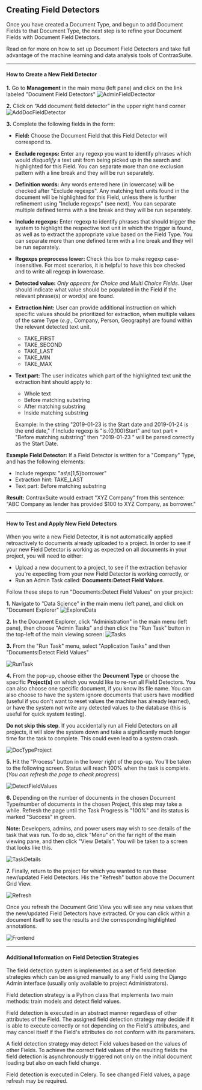 ## Creating Field Detectors

Once you have created a Document Type, and begun to add Document Fields to that Document Type, the next step is to refine your Document Fields with Document Field Detectors.

Read on for more on how to set up Document Field Detectors and take full advantage of the machine learning and data analysis tools of ContraxSuite.

---

#### How to Create a New Field Detector

**1.** Go to **Management** in the main menu (left pane) and click on the link labeled "Document Field Detectors"
  ![AdminFieldDectector](../../_static/img/guides/DocTypeCreation/AdminFieldDetector.png)

**2.** Click on “Add document field detector” in the upper right hand corner
  ![AddDocFieldDetector](../../_static/img/guides/DocTypeCreation/AddDocFieldDetector.png)

**3.** Complete the following fields in the form:
  * **Field:** Choose the Document Field that this Field Detector will correspond to.
  * **Exclude regexps:** Enter any regexp you want to identify phrases which would _disqualify_ a text unit from being picked up in the search and highlighted for this Field. You can separate more than one exclusion pattern with a line break and they will be run separately. 
  * **Definition words:** Any words entered here (in lowercase) will be checked after "Exclude regexps". Any matching text units found in the document will be highlighted for this Field, unless there is further refinement using "Include regexps" (see next). You can separate multiple defined terms with a line break and they will be run separately.
  * **Include regexps:** Enter regexp to identify phrases that should trigger the system to highlight the respective text unit in which the trigger is found, as well as to extract the appropriate value based on the Field Type. You can separate more than one defined term with a line break and they will be run separately.
  * **Regexps preprocess lower:** Check this box to make regexp case-insensitive. For most scenarios, it is helpful to have this box checked and to write all regexp in lowercase.
* **Detected value:** *Only appears for Choice and Multi Choice Fields.* User should indicate what value should be populated in the Field if the relevant phrase(s) or word(s) are found.
* **Extraction hint:** User can provide additional instruction on which specific values should be prioritized for extraction, when multiple values of the same Type (*e.g.*, Company, Person, Geography) are found within the relevant detected text unit.
  * TAKE_FIRST
  * TAKE_SECOND
  * TAKE_LAST
  * TAKE_MIN
  * TAKE_MAX
* **Text part:** The user indicates which part of the highlighted text unit the extraction hint should apply to:
  * Whole text
  * Before matching substring
  * After matching substring
  * Inside matching substring

  Example: In the string "2019-01-23 is the Start date and 2019-01-24 is the end date," if Include regexp is "is.{0,100}Start" and text part = "Before matching substring" then "2019-01-23 " will be parsed correctly as the Start Date.

**Example Field Detector:** If a Field Detector is written for a "Company" Type, and has the following elements:
  * Include regexps:
      "as\s[1,5}borrower"
  * Extraction hint:
      TAKE_LAST
  * Text part:
      Before matching substring

**Result:** ContraxSuite would extract "XYZ Company" from this sentence: "ABC Company as lender has provided $100 to XYZ Company, as borrower."

---

#### How to Test and Apply New Field Detectors

When you write a new Field Detector, it is not automatically applied retroactively to documents already uploaded to a project. In order to see if your new Field Detector is working as expected on all documents in your project, you will need to either:
* Upload a new document to a project, to see if the extraction behavior you're expecting from your new Field Detector is working correctly, or
* Run an Admin Task called: **Documents:Detect Field Values**.

Follow these steps to run "Documents:Detect Field Values" on your project:

**1.** Navigate to "Data Science" in the main menu (left pane), and click on "Document Explorer"
    ![ExploreData](../../_static/img/guides/DocTypeCreation/ExploreData.png)

**2.** In the Document Explorer, click "Administration" in the main menu (left pane), then choose "Admin Tasks" and then click the "Run Task" button in the top-left of the main viewing screen:
    ![Tasks](../../_static/img/guides/DocTypeCreation/Tasks.png)

**3.** From the "Run Task" menu, select "Application Tasks" and then "Documents:Detect Field Values"
  
  ![RunTask](../../_static/img/guides/DocTypeCreation/RunTask.png)

**4.** From the pop-up, choose either the **Document Type** or choose the specific **Project(s)** on which you would like to re-run all Field Detectors. You can also choose one specific document, if you know its file name. You can also choose to have the system ignore documents that users have modified (useful if you don't want to reset values the machine has already learned), or have the system not write any detected values to the database (this is useful for quick system testing).

**Do not skip this step**. If you accidentally run all Field Detectors on all projects, it will slow the system down and take a significantly much longer time for the task to complete. This could even lead to a system crash.
  
  ![DocTypeProject](../../_static/img/guides/DocTypeCreation/DocTypeProject.png)

**5.** Hit the "Process" button in the lower right of the pop-up. You’ll be taken to the following screen. Status will reach 100% when the task is complete. (*You can refresh the page to check progress*)
    
  ![DetectFieldValues](../../_static/img/guides/DocTypeCreation/DetectFieldValues.png)

**6.** Depending on the number of documents in the chosen Document Type/number of documents in the chosen Project, this step may take a while. Refresh the page until the Task Progress is "100%" and its status is marked "Success" in green.

**Note:** Developers, admins, and power users may wish to see details of the task that was run. To do so, click "Menu" on the far right of the main viewing pane, and then click "View Details". You will be taken to a screen that looks like this.
  
  ![TaskDetails](../../_static/img/guides/DocTypeCreation/TaskDetails.png)

**7.** Finally, return to the project for which you wanted to run these new/updated Field Detectors. His the "Refresh" button above the Document Grid View.

  ![Refresh](../../_static/img/guides/DocTypeCreation/Refresh.png)

Once you refresh the Document Grid View you will see any new values that the new/updated Field Detectors have extracted. Or you can click within a document itself to see the results and the corresponding highlighted annotations.

  ![Frontend](../../_static/img/guides/DocTypeCreation/Frontend.png)

---

#### Additional Information on Field Detection Strategies

The field detection system is implemented as a set of field detection strategies which can be assigned manually to any Field using the Django Admin interface (usually only available to project Administrators).

Field detection strategy is a Python class that implements two main methods: train models and detect field values.

Field detection is executed in an abstract manner regardless of other attributes of the Field. The assigned field detection strategy may decide if it is able to execute correctly or not depending on the Field's attributes, and may cancel itself if the Field's attributes do not conform with its parameters.

A field detection strategy may detect Field values based on the values of other Fields. To achieve the correct field values of the resulting fields the field detection is asynchronously triggered not only on the initial document loading but also on each field change.

Field detection is executed in Celery. To see changed Field values, a page refresh may be required.